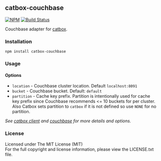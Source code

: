 ## catbox-couchbase

[![NPM][npm-image]][npm-url] [![Build Status][travis-image]][travis-url]

Couchbase adapter for [catbox](https://github.com/hapijs/catbox).

### Installation

```
npm install catbox-couchbase
```

### Usage

#### Options

* `location` - Couchbase cluster location. Default `localhost:8091`
* `bucket` - Couchbase bucket. Default: `default`
* `partition` - Cache key prefix. Partition is intentionally used for cache key
  prefix since Couchbase recommends <= 10 buckets for per cluster.
  Also Catbox sets partition to `catbox` if it is not defined so use `NONE` for
  no partition.

*See [catbox client](https://github.com/hapijs/catbox#client) and 
[couchbase](https://github.com/couchbase/couchnode) for more details and options.*

### License

Licensed under The MIT License (MIT)  
For the full copyright and license information, please view the LICENSE.txt file.

[npm-url]: http://npmjs.org/package/catbox-couchbase
[npm-image]: https://badge.fury.io/js/catbox-couchbase.png

[travis-url]: https://travis-ci.org/cmfatih/catbox-couchbase
[travis-image]: https://travis-ci.org/cmfatih/catbox-couchbase.svg?branch=master